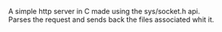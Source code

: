 A simple http server in C made using the sys/socket.h api.\
Parses the request and sends back the files associated whit it\.
